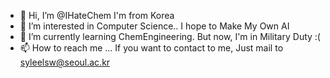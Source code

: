 - 👋 Hi, I’m @IHateChem I'm from Korea
- 👀 I’m interested in Computer Science.. I hope to Make My Own AI
- 🌱 I’m currently learning ChemEngineering. But now, I'm in Military Duty :(
- 📫 How to reach me ...
If you want to contact to me, Just mail to syleelsw@seoul.ac.kr

<!---
IHateChem/IHateChem is a ✨ special ✨ repository because its `README.md` (this file) appears on your GitHub profile.
You can click the Preview link to take a look at your changes.
--->
